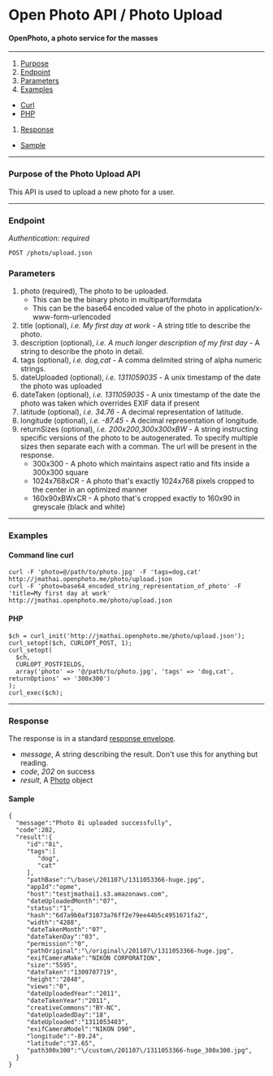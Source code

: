 Open Photo API / Photo Upload
=======================
#### OpenPhoto, a photo service for the masses

----------------------------------------

1. [Purpose][purpose]
1. [Endpoint][endpoint]
1. [Parameters][parameters]
1. [Examples][examples]
  * [Curl][example-curl]
  * [PHP][example-php]
1. [Response][response]
  * [Sample][sample]

----------------------------------------

<a name="purpose"></a>
### Purpose of the Photo Upload API

This API is used to upload a new photo for a user. 

----------------------------------------

<a name="endpoint"></a>
### Endpoint

_Authentication: required_

    POST /photo/upload.json

<a name="parameters"></a>
### Parameters

1.  photo (required), The photo to be uploaded.
    * This can be the binary photo in multipart/formdata
    * This can be the base64 encoded value of the photo in application/x-www-form-urlencoded
1.  title (optional), _i.e. My first day at work_ - A string title to describe the photo.
1.  description (optional), _i.e. A much longer description of my first day_ - A string to describe the photo in detail.
1.  tags (optional), _i.e. dog,cat_ - A comma delimited string of alpha numeric strings.
1.  dateUploaded (optional), _i.e. 1311059035_ - A unix timestamp of the date the photo was uploaded
1.  dateTaken (optional), _i.e. 1311059035_ - A unix timestamp of the date the photo was taken which overrides EXIF data if present
1.  latitude (optional), _i.e. 34.76_ - A decimal representation of latitude.
1.  longitude (optional), _i.e. -87.45_ - A decimal representation of longitude.
1.  returnSizes (optional), _i.e. 200x200,300x300xBW_ - A string instructing specific versions of the photo to be autogenerated.
    To specify multiple sizes then separate each with a comman.
    The url will be present in the response.
    * 300x300 - A photo which maintains aspect ratio and fits inside a 300x300 square
    * 1024x768xCR - A photo that's exactly 1024x768 pixels cropped to the center in an optimized manner
    * 160x90xBWxCR - A photo that's cropped exactly to 160x90 in greyscale (black and white)

----------------------------------------

<a name="examples"></a>
### Examples

<a name="example-curl"></a>
#### Command line curl

    curl -F 'photo=@/path/to/photo.jpg' -F 'tags=dog,cat' http://jmathai.openphoto.me/photo/upload.json
    curl -F 'photo=base64_encoded_string_representation_of_photo' -F 'title=My first day at work' http://jmathai.openphoto.me/photo/upload.json

<a name="example-php"></a>
#### PHP

    $ch = curl_init('http://jmathai.openphoto.me/photo/upload.json');
    curl_setopt($ch, CURLOPT_POST, 1);
    curl_setopt(
      $ch, 
      CURLOPT_POSTFIELDS, 
      array('photo' => '@/path/to/photo.jpg', 'tags' => 'dog,cat', returnOptions' => '300x300')
    );
    curl_exec($ch);

----------------------------------------

<a name="response"></a>
### Response

The response is in a standard [response envelope][Envelope].

* _message_, A string describing the result. Don't use this for anything but reading.
* _code_, _202_ on success
* _result_, A [Photo][Photo] object

<a name="sample"></a>
#### Sample

    {
      "message":"Photo 8i uploaded successfully",
      "code":202,
      "result":{
         "id":"8i",
         "tags":[
            "dog",
            "cat"
         ],
         "pathBase":"\/base\/201107\/1311053366-huge.jpg",
         "appId":"opme",
         "host":"testjmathai1.s3.amazonaws.com",
         "dateUploadedMonth":"07",
         "status":"1",
         "hash":"6d7a9b0af31073a76ff2e79ee44b5c4951671fa2",
         "width":"4288",
         "dateTakenMonth":"07",
         "dateTakenDay":"03",
         "permission":"0",
         "pathOriginal":"\/original\/201107\/1311053366-huge.jpg",
         "exifCameraMake":"NIKON CORPORATION",
         "size":"5595",
         "dateTaken":"1309707719",
         "height":"2848",
         "views":"0",
         "dateUploadedYear":"2011",
         "dateTakenYear":"2011",
         "creativeCommons":"BY-NC",
         "dateUploadedDay":"18",
         "dateUploaded":"1311053403",
         "exifCameraModel":"NIKON D90",
         "longitude":"-89.24",
         "latitude":"37.65",
         "path300x300":"\/custom\/201107\/1311053366-huge_300x300.jpg",
      }
    }

[Envelope]: Envelope.markdown
[Photo]: ../schemas/Photo.markdown
[purpose]: #purpose
[endpoint]: #endpoint
[parameters]: #parameters
[examples]: #examples
[example-curl]: #example-curl
[example-php]: #example-php
[response]: #response
[sample]: #sample
